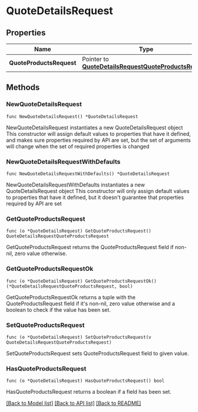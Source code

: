 # QuoteDetailsRequest

## Properties

Name | Type | Description | Notes
------------ | ------------- | ------------- | -------------
**QuoteProductsRequest** | Pointer to [**QuoteDetailsRequestQuoteProductsRequest**](QuoteDetailsRequestQuoteProductsRequest.md) |  | [optional] 

## Methods

### NewQuoteDetailsRequest

`func NewQuoteDetailsRequest() *QuoteDetailsRequest`

NewQuoteDetailsRequest instantiates a new QuoteDetailsRequest object
This constructor will assign default values to properties that have it defined,
and makes sure properties required by API are set, but the set of arguments
will change when the set of required properties is changed

### NewQuoteDetailsRequestWithDefaults

`func NewQuoteDetailsRequestWithDefaults() *QuoteDetailsRequest`

NewQuoteDetailsRequestWithDefaults instantiates a new QuoteDetailsRequest object
This constructor will only assign default values to properties that have it defined,
but it doesn't guarantee that properties required by API are set

### GetQuoteProductsRequest

`func (o *QuoteDetailsRequest) GetQuoteProductsRequest() QuoteDetailsRequestQuoteProductsRequest`

GetQuoteProductsRequest returns the QuoteProductsRequest field if non-nil, zero value otherwise.

### GetQuoteProductsRequestOk

`func (o *QuoteDetailsRequest) GetQuoteProductsRequestOk() (*QuoteDetailsRequestQuoteProductsRequest, bool)`

GetQuoteProductsRequestOk returns a tuple with the QuoteProductsRequest field if it's non-nil, zero value otherwise
and a boolean to check if the value has been set.

### SetQuoteProductsRequest

`func (o *QuoteDetailsRequest) SetQuoteProductsRequest(v QuoteDetailsRequestQuoteProductsRequest)`

SetQuoteProductsRequest sets QuoteProductsRequest field to given value.

### HasQuoteProductsRequest

`func (o *QuoteDetailsRequest) HasQuoteProductsRequest() bool`

HasQuoteProductsRequest returns a boolean if a field has been set.


[[Back to Model list]](../README.md#documentation-for-models) [[Back to API list]](../README.md#documentation-for-api-endpoints) [[Back to README]](../README.md)


